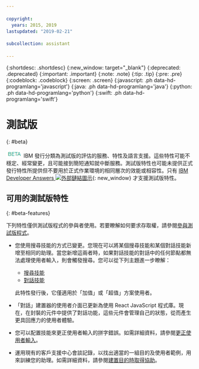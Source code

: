 ```yaml
---

copyright:
  years: 2015, 2019
lastupdated: "2019-02-21"

subcollection: assistant

---
```


{:shortdesc: .shortdesc}
{:new_window: target="_blank"}
{:deprecated: .deprecated}
{:important: .important}
{:note: .note}
{:tip: .tip}
{:pre: .pre}
{:codeblock: .codeblock}
{:screen: .screen}
{:javascript: .ph data-hd-programlang='javascript'}
{:java: .ph data-hd-programlang='java'}
{:python: .ph data-hd-programlang='python'}
{:swift: .ph data-hd-programlang='swift'}

# 測試版
{: #beta}

![測試版](images/beta.png) IBM 發行分類為測試版的評估的服務、特性及語言支援。這些特性可能不穩定、經常變更，且可能接到簡短通知就中斷服務。測試版特性也可能未提供正式發行特性所提供但不要用於正式作業環境的相同層次的效能或相容性。只有 [IBM Developer Answers ![外部鏈結圖示](../../icons/launch-glyph.svg "外部鏈結圖示")](https://developer.ibm.com/answers/topics/watson-assistant/){: new_window} 才支援測試版特性。

## 可用的測試版特性
{: #beta-features}

下列特性僅供測試版程式的參與者使用。若要瞭解如何要求存取權，請參閱[參與測試版程式](/docs/services/assistant?topic=assistant-feedback#feedback-beta)。

- 您使用搜尋技能的方式已變更。您現在可以將某個搜尋技能和某個對話技能新增至相同的助理。當您新增這兩者時，如果對話技能的對話中的任何節點都無法處理使用者輸入，則會觸發搜尋。您可以從下列主題進一步瞭解：

  - [搜尋技能](/docs/services/assistant?topic=assistant-skill-search-add)
  - [對話技能](/docs/services/assistant?topic=assistant-beta-skill-dialog-add)

  此特性發行後，它僅適用於「加值」或「超值」方案使用者。

- 「對話」建置器的使用者介面已更新為使用 React JavaScript 程式庫。現在，在封裝的元件中提供了對話功能，這些元件會管理自己的狀態，從而產生更具回應力的使用者體驗。

- 您可以配置技能來更正使用者輸入的拼字錯誤。如需詳細資料，請參閱[更正使用者輸入](/docs/services/assistant?topic=assistant-beta-spell-check)。

- 運用現有的客戶支援中心會談記錄，以找出適當的一組目的及使用者範例，用來訓練您的助理。如需詳細資料，請參閱[建置目的時取得協助](/docs/services/assistant?topic=assistant-beta-intent-recommendations)。
